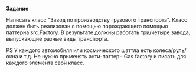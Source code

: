 **Задание**

Написать класс "Завод по производству грузового транспорта".
Класс должен быть реализован с помощью порождающего помощью паттерна src.Factory.
В результате должны работать три/четыре завода, выпускающие разные виды транспорта.

PS
У каждого автомобиля или космического шаттла есть колеса/руль/окна и т.д.
Не нужно применять анти-паттерн Gas factory и писать для каждого элемента свой класс.